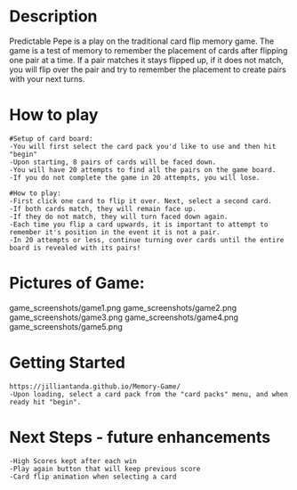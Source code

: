 <Predictable Pepe>

# Description
Predictable Pepe is a play on the traditional card flip memory game. The game is a test of memory to remember the placement of cards after flipping one pair at a time. If a pair matches it stays flipped up, if it does not match, you will flip over the pair and try to remember the placement to create pairs with your next turns. 

# How to play

    #Setup of card board:
    -You will first select the card pack you'd like to use and then hit "begin"
    -Upon starting, 8 pairs of cards will be faced down.
    -You will have 20 attempts to find all the pairs on the game board. 
    -If you do not complete the game in 20 attempts, you will lose. 

    #How to play:
    -First click one card to flip it over. Next, select a second card.
    -If both cards match, they will remain face up. 
    -If they do not match, they will turn faced down again.    
    -Each time you flip a card upwards, it is important to attempt to remember it's position in the event it is not a pair.
    -In 20 attempts or less, continue turning over cards until the entire board is revealed with its pairs!

# Pictures of Game:
  game_screenshots/game1.png
  game_screenshots/game2.png
  game_screenshots/game3.png
  game_screenshots/game4.png
  game_screenshots/game5.png

# Getting Started
    https://jilliantanda.github.io/Memory-Game/
    -Upon loading, select a card pack from the "card packs" menu, and when ready hit "begin".

# Next Steps - future enhancements
    -High Scores kept after each win
    -Play again button that will keep previous score
    -Card flip animation when selecting a card
